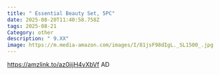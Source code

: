 ```yaml
---
title: " Essential Beauty Set, 5PC"
date: 2025-08-20T11:40:58.758Z
tags: 2025-08-21
Category: other
description: " 9.XX"
image: https://m.media-amazon.com/images/I/81jsF98dIgL._SL1500_.jpg
---
```

https://amzlink.to/az0iijH4vXbVf    AD